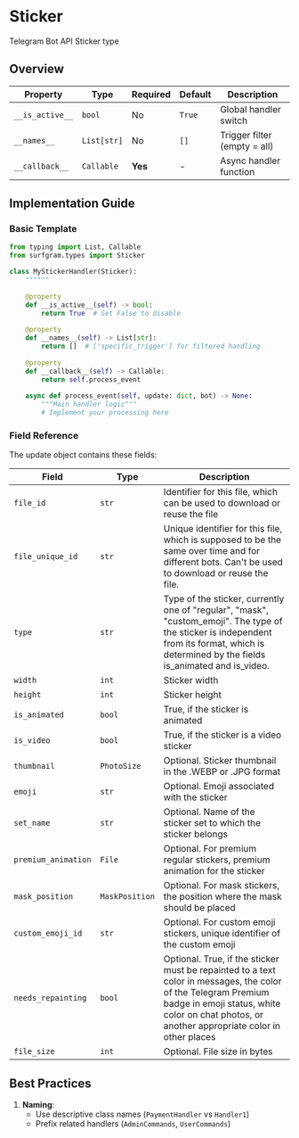 # Sticker

Telegram Bot API Sticker type

## Overview

| Property        | Type               | Required | Default | Description                              |
|-----------------|--------------------|----------|---------|------------------------------------------|
| `__is_active__` | `bool`             | No       | `True`  | Global handler switch                   |
| `__names__`     | `List[str]`        | No       | `[]`    | Trigger filter (empty = all)            |
| `__callback__`  | `Callable`         | **Yes**  | -       | Async handler function                  |

## Implementation Guide

### Basic Template

```python
from typing import List, Callable
from surfgram.types import Sticker

class MyStickerHandler(Sticker):
    """"""
    
    @property
    def __is_active__(self) -> bool:
        return True  # Set False to disable
        
    @property
    def __names__(self) -> List[str]:
        return []  # ['specific_trigger'] for filtered handling
        
    @property
    def __callback__(self) -> Callable:
        return self.process_event
        
    async def process_event(self, update: dict, bot) -> None:
        """Main handler logic"""
        # Implement your processing here
```

### Field Reference

The update object contains these fields:

| Field          | Type              | Description                     |
|----------------|-------------------|---------------------------------|
| `file_id` | `str` | Identifier for this file, which can be used to download or reuse the file |
| `file_unique_id` | `str` | Unique identifier for this file, which is supposed to be the same over time and for different bots. Can't be used to download or reuse the file. |
| `type` | `str` | Type of the sticker, currently one of "regular", "mask", "custom_emoji". The type of the sticker is independent from its format, which is determined by the fields is_animated and is_video. |
| `width` | `int` | Sticker width |
| `height` | `int` | Sticker height |
| `is_animated` | `bool` | True, if the sticker is animated |
| `is_video` | `bool` | True, if the sticker is a video sticker |
| `thumbnail` | `PhotoSize` | Optional. Sticker thumbnail in the .WEBP or .JPG format |
| `emoji` | `str` | Optional. Emoji associated with the sticker |
| `set_name` | `str` | Optional. Name of the sticker set to which the sticker belongs |
| `premium_animation` | `File` | Optional. For premium regular stickers, premium animation for the sticker |
| `mask_position` | `MaskPosition` | Optional. For mask stickers, the position where the mask should be placed |
| `custom_emoji_id` | `str` | Optional. For custom emoji stickers, unique identifier of the custom emoji |
| `needs_repainting` | `bool` | Optional. True, if the sticker must be repainted to a text color in messages, the color of the Telegram Premium badge in emoji status, white color on chat photos, or another appropriate color in other places |
| `file_size` | `int` | Optional. File size in bytes |

## Best Practices

1. **Naming**: 
   - Use descriptive class names (`PaymentHandler` vs `Handler1`)
   - Prefix related handlers (`AdminCommands`, `UserCommands`)
